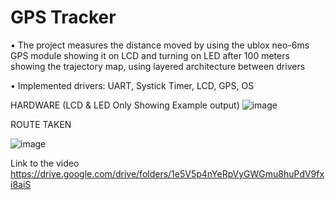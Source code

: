 # GPS Tracker

•	The project measures the distance moved by using the ublox neo-6ms GPS module showing it on LCD and turning on LED after 100 meters showing the trajectory map, using layered architecture between drivers
   
•	Implemented drivers: UART, Systick Timer, LCD, GPS, OS

HARDWARE (LCD & LED Only Showing Example output)
![image](https://user-images.githubusercontent.com/68311964/125176734-20888180-e1d6-11eb-88d7-11e75b2447f4.png)


ROUTE TAKEN

![image](https://user-images.githubusercontent.com/68311964/125176635-4f522800-e1d5-11eb-8f87-7d5057aaad10.png)

Link to the video
https://drive.google.com/drive/folders/1e5V5p4nYeRpVyGWGmu8huPdV9fxi8aiS
